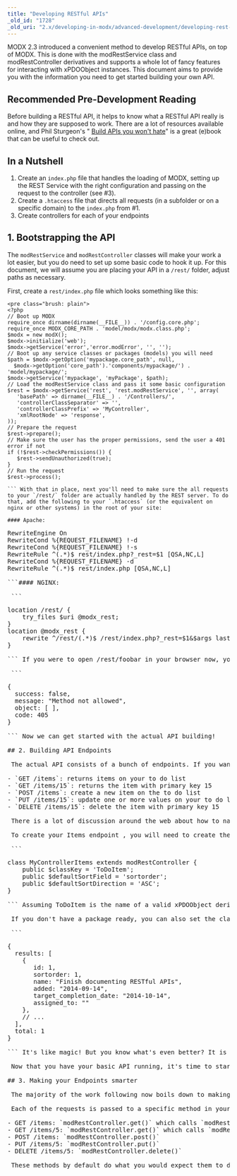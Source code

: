 ```yaml
---
title: "Developing RESTful APIs"
_old_id: "1728"
_old_uri: "2.x/developing-in-modx/advanced-development/developing-rest-servers"
---
```


 MODX 2.3 introduced a convenient method to develop RESTful APIs, on top of MODX. This is done with the modRestService class and modRestController derivatives and supports a whole lot of fancy features for interacting with xPDOObject instances. This document aims to provide you with the information you need to get started building your own API.

## Recommended Pre-Development Reading

 Before building a RESTful API, it helps to know what a RESTful API really is and how they are supposed to work. There are a lot of resources available online, and Phil Sturgeon's " [Build APIs you won't hate](https://leanpub.com/build-apis-you-wont-hate)" is a great (e)book that can be useful to check out.

## In a Nutshell

1. Create an `index.php` file that handles the loading of MODX, setting up the REST Service with the right configuration and passing on the request to the controller (see #3).
2. Create a `.htaccess` file that directs all requests (in a subfolder or on a specific domain) to the `index.php` from #1.
3. Create controllers for each of your endpoints

## 1. Bootstrapping the API

 The `modRestService` and `modRestController` classes will make your work a lot easier, but you do need to set up some basic code to hook it up. For this document, we will assume you are placing your API in a `/rest/` folder, adjust paths as necessary.

 First, create a `rest/index.php` file which looks something like this:

 ```
<pre class="brush: plain">
<?php
// Boot up MODX
require_once dirname(dirname(__FILE__)) . '/config.core.php';
require_once MODX_CORE_PATH . 'model/modx/modx.class.php';
$modx = new modX();
$modx->initialize('web');
$modx->getService('error','error.modError', '', '');
// Boot up any service classes or packages (models) you will need
$path = $modx->getOption('mypackage.core_path', null, 
   $modx->getOption('core_path').'components/mypackage/') . 'model/mypackage/';
$modx->getService('mypackage', 'myPackage', $path);
// Load the modRestService class and pass it some basic configuration
$rest = $modx->getService('rest', 'rest.modRestService', '', array(
    'basePath' => dirname(__FILE__) . '/Controllers/',
    'controllerClassSeparator' => '',
    'controllerClassPrefix' => 'MyController',
    'xmlRootNode' => 'response',
));
// Prepare the request
$rest->prepare();
// Make sure the user has the proper permissions, send the user a 401 error if not
if (!$rest->checkPermissions()) {
    $rest->sendUnauthorized(true);
}
// Run the request
$rest->process();

``` With that in place, next you'll need to make sure the all requests to your `/rest/` folder are actually handled by the REST server. To do that, add the following to your `.htaccess` (or the equivalent on nginx or other systems) in the root of your site:

#### Apache:

 ```
<pre class="brush: plain">
RewriteEngine On
RewriteCond %{REQUEST_FILENAME} !-d
RewriteCond %{REQUEST_FILENAME} !-s
RewriteRule ^(.*)$ rest/index.php?_rest=$1 [QSA,NC,L]
RewriteCond %{REQUEST_FILENAME} -d
RewriteRule ^(.*)$ rest/index.php [QSA,NC,L]

```#### NGINX:

 ```
<pre class="brush: plain">
location /rest/ {
    try_files $uri @modx_rest;
}
location @modx_rest {
    rewrite ^/rest/(.*)$ /rest/index.php?_rest=$1&$args last;
}

``` If you were to open /rest/foobar in your browser now, you should get an error that indicates your API is working, yay!

 ```
<pre class="brush: plain">
{
  success: false,
  message: "Method not allowed",
  object: [ ],
  code: 405
}

``` Now we can get started with the actual API building!

## 2. Building API Endpoints 

 The actual API consists of a bunch of endpoints. If you want to build a proper RESTful API each endpoint would match a "resource" (not necessarily the kind from the left tree!), and the different HTTP verbs (GET, POST, PUT and DELETE) would be used to interact with specific objects. Say you're building an API for managing your to do list, you could have an endpoint "items" with the following actions:

- `GET /items`: returns items on your to do list
- `GET /items/15`: returns the item with primary key 15
- `POST /items`: create a new item on the to do list
- `PUT /items/15`: update one or more values on your to do list item with primary key 15
- `DELETE /items/15`: delete the item with primary key 15

 There is a lot of discussion around the web about how to name your endpoints - in this case we went for the plural "items". One thing to note is that we don't have endpoints like /items/create - that is already covered by POSTing to /items and is a key aspect of building RESTful APIs.

 To create your Items endpoint , you will need to create the Items controller. Based on the configuration we passed to the modRestService earlier, and the defaults, each controller needs to start with MyController, be placed in a `/rest/Controllers/` directory and the file must match the endpoint name suffixed with `.php`. So create a new file `/rest/Controllers/Items.php`. Give it the following contents:

 ```
<pre class="brush: plain">
class MyControllerItems extends modRestController {
    public $classKey = 'ToDoItem';
    public $defaultSortField = 'sortorder';
    public $defaultSortDirection = 'ASC';
}

``` Assuming ToDoItem is the name of a valid xPDOObject derivative, and you loaded it with $modx->addPackage() somewhere (for example in your Service class that we called in the index.php), you now have a fully functional RESTful API for your ToDoItem objects. Just request /rest/items and it should return your ToDoItems in pretty JSON.

 If you don't have a package ready, you can also set the classKey property to "modResource" and the defaultSortField to "id" to set up an API for all resources.

 ```
<pre class="brush: plain">
{
  results: [
    {
       id: 1,
       sortorder: 1,
       name: "Finish documenting RESTful APIs",
       added: "2014-09-14",
       target_completion_date: "2014-10-14",
       assigned_to: ""
    },
    // ...
  ],
  total: 1
}

``` It's like magic! But you know what's even better? It is a full blown API now... if you go back to the actions we mentioned earlier, they will all work out of the box. `/rest/items/1` will return only the to do item with ID 1, for example. To test the POST, PUT and DELETE, you will probably need to use something like [Postman](https://chrome.google.com/webstore/detail/postman-rest-client/fdmmgilgnpjigdojojpjoooidkmcomcm)[](https://chrome.google.com/webstore/detail/postman-rest-client/fdmmgilgnpjigdojojpjoooidkmcomcm) or curl to send the proper requests but they should be functional now too.

 Now that you have your basic API running, it's time to start doing some real development and making it work the way you want it to.

## 3. Making your Endpoints smarter

 The majority of the work following now boils down to making your endpoints smarter, and adding more of them. You will probably want to change the way your data is returned, filter out unwanted data and more like that. The modRestController has all the options and hooks for you to do just that.

 Each of the requests is passed to a specific method in your Controller. This means that when you, for example, request `GET /items`, which returns a list of objects, it is handled by the `modRestController.getList()` method. This is how requests are routed to the controller:

- GET /items: `modRestController.get()` which calls `modRestController.getList()`
- GET /items/5: `modRestController.get()` which calls `modRestController.read()`
- POST /items: `modRestController.post()`
- PUT /items/5: `modRestController.put()`
- DELETE /items/5: `modRestController.delete()`

 These methods by default do what you would expect them to do with some sensible error handling and - for the most part - don't need to be customised. There are also methods such as `modRestController.beforePost()`,` modRestController.beforePut()`, `modRestController.beforeDelete()` that allow you to prevent the action (creating, updating or deleting an object respectively) by returning false. The object in question is available via `$this->object`, so you could make sure the user has permission to complete the action or otherwise prepare stuff. There is also `modRestController.afterRead()`, `modRestController.afterPost()`, `modRestController.afterPut()` and `modRestController.afterDelete()` for doing stuff after the action is completed. These methods get passed an array by reference which contains the object that is about to be returned.